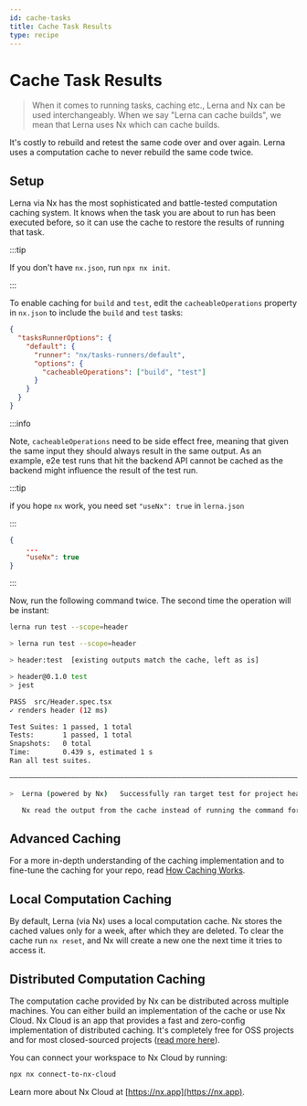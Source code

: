 ```yaml
---
id: cache-tasks
title: Cache Task Results
type: recipe
---
```


# Cache Task Results

> When it comes to running tasks, caching etc., Lerna and Nx can be used interchangeably. When we say "Lerna can cache
> builds", we mean that Lerna uses Nx which can cache builds.

It's costly to rebuild and retest the same code over and over again. Lerna uses a computation cache to never rebuild the
same code twice.

## Setup

Lerna via Nx has the most sophisticated and battle-tested computation caching system. It knows when the task you are
about to run has been executed before, so it can use the cache to restore the results of running that task.

:::tip

If you don't have `nx.json`, run `npx nx init`.

:::

To enable caching for `build` and `test`, edit the `cacheableOperations` property in `nx.json` to include the `build` and `test` tasks:

```json title="nx.json"
{
  "tasksRunnerOptions": {
    "default": {
      "runner": "nx/tasks-runners/default",
      "options": {
        "cacheableOperations": ["build", "test"]
      }
    }
  }
}
```

:::info

Note, `cacheableOperations` need to be side effect free, meaning that given the same input they should always result in
the same output. As an example, e2e test runs that hit the backend API cannot be cached as the backend might influence
the result of the test run.


:::tip

if you hope `nx` work, you need set `"useNx": true` in `lerna.json` 

:::

```json title="lerna.json"
{
    ...
    "useNx": true
}
```



:::

Now, run the following command twice. The second time the operation will be instant:

```bash
lerna run test --scope=header
```

```bash title="Terminal Output"
> lerna run test --scope=header

> header:test  [existing outputs match the cache, left as is]

> header@0.1.0 test
> jest

PASS  src/Header.spec.tsx
✓ renders header (12 ms)

Test Suites: 1 passed, 1 total
Tests:       1 passed, 1 total
Snapshots:   0 total
Time:        0.439 s, estimated 1 s
Ran all test suites.

———————————————————————————————————————————————————————————————————————————————————————————————————————————————————————

>  Lerna (powered by Nx)   Successfully ran target test for project header (4ms)

   Nx read the output from the cache instead of running the command for 1 out of 1 tasks.
```

## Advanced Caching

For a more in-depth understanding of the caching implementation and to fine-tune the caching for your repo, read [How Caching Works](../concepts/how-caching-works).

## Local Computation Caching

By default, Lerna (via Nx) uses a local computation cache. Nx stores the cached values only for a week, after which they
are deleted. To clear the cache run `nx reset`, and Nx will create a new one the next time it tries to access it.

## Distributed Computation Caching

The computation cache provided by Nx can be distributed across multiple machines. You can either build an implementation
of the cache or use Nx Cloud. Nx Cloud is an app that provides a fast and zero-config implementation of distributed
caching. It's completely free for OSS projects and for most closed-sourced
projects ([read more here](https://dev.to/nrwl/more-time-saved-for-free-with-nx-cloud-4a2j)).

You can connect your workspace to Nx Cloud by running:

```bash
npx nx connect-to-nx-cloud
```

Learn more about Nx Cloud at [https://nx.app](https://nx.app).
